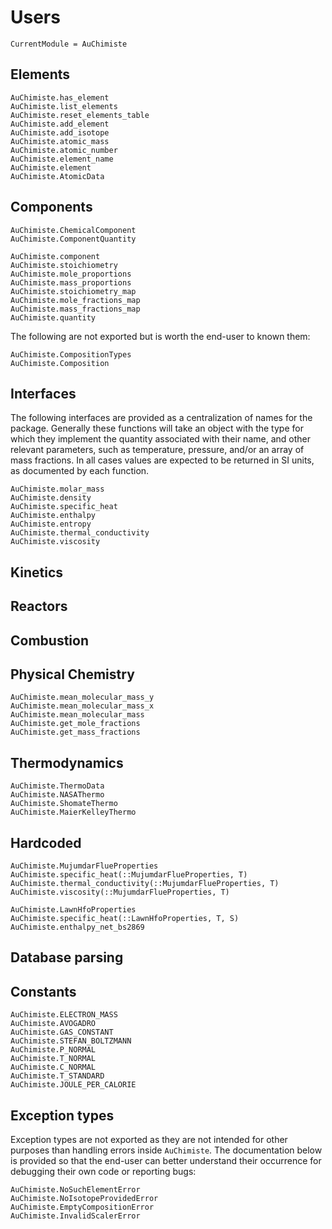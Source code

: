 # Users

```@meta
CurrentModule = AuChimiste
```

## Elements

```@docs
AuChimiste.has_element
AuChimiste.list_elements
AuChimiste.reset_elements_table
AuChimiste.add_element
AuChimiste.add_isotope
AuChimiste.atomic_mass
AuChimiste.atomic_number
AuChimiste.element_name
AuChimiste.element
AuChimiste.AtomicData
```

## Components

```@docs
AuChimiste.ChemicalComponent
AuChimiste.ComponentQuantity

AuChimiste.component
AuChimiste.stoichiometry
AuChimiste.mole_proportions
AuChimiste.mass_proportions
AuChimiste.stoichiometry_map
AuChimiste.mole_fractions_map
AuChimiste.mass_fractions_map
AuChimiste.quantity
```

The following are not exported but is worth the end-user to known them:

```@docs
AuChimiste.CompositionTypes
AuChimiste.Composition
```

## Interfaces

The following interfaces are provided as a centralization of names for the package. Generally these functions will take an object with the type for which they implement the quantity associated with their name, and other relevant parameters, such as temperature, pressure, and/or an array of mass fractions. In all cases values are expected to be returned in SI units, as documented by each function.

```@docs
AuChimiste.molar_mass
AuChimiste.density
AuChimiste.specific_heat
AuChimiste.enthalpy
AuChimiste.entropy
AuChimiste.thermal_conductivity
AuChimiste.viscosity
```

## Kinetics


## Reactors


## Combustion


## Physical Chemistry

```@docs
AuChimiste.mean_molecular_mass_y
AuChimiste.mean_molecular_mass_x
AuChimiste.mean_molecular_mass
AuChimiste.get_mole_fractions
AuChimiste.get_mass_fractions
```

## Thermodynamics

```@docs
AuChimiste.ThermoData
AuChimiste.NASAThermo
AuChimiste.ShomateThermo
AuChimiste.MaierKelleyThermo
```

## Hardcoded

```@docs
AuChimiste.MujumdarFlueProperties
AuChimiste.specific_heat(::MujumdarFlueProperties, T)
AuChimiste.thermal_conductivity(::MujumdarFlueProperties, T)
AuChimiste.viscosity(::MujumdarFlueProperties, T)
```

```@docs
AuChimiste.LawnHfoProperties
AuChimiste.specific_heat(::LawnHfoProperties, T, S)
AuChimiste.enthalpy_net_bs2869
```

## Database parsing

## Constants

```@docs
AuChimiste.ELECTRON_MASS
AuChimiste.AVOGADRO
AuChimiste.GAS_CONSTANT
AuChimiste.STEFAN_BOLTZMANN
AuChimiste.P_NORMAL
AuChimiste.T_NORMAL
AuChimiste.C_NORMAL
AuChimiste.T_STANDARD
AuChimiste.JOULE_PER_CALORIE
```

## Exception types

Exception types are not exported as they are not intended for other purposes than handling errors inside `AuChimiste`. The documentation below is provided so that the end-user can better understand their occurrence for debugging their own code or reporting bugs:

```@docs
AuChimiste.NoSuchElementError
AuChimiste.NoIsotopeProvidedError
AuChimiste.EmptyCompositionError
AuChimiste.InvalidScalerError
```